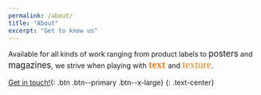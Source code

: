 ```yaml
---
permalink: /about/
title: "About"
excerpt: "Get to know us"
---
```

<link rel="stylesheet" href="https://fonts.googleapis.com/css?family=Akaya Telivigala|Bungee Shade">
<link rel="stylesheet" href="http://localhost:4000/assets/css/fonts/stylesheet.css" type="text/css">


<style>
.emphasis {
    font-size: 150%;
    font-family: Akaya Telivigala;
    color: #EE8322;
}
r {  
  font-family: 'rubik-markerhatchregular';
  color: #EE8322;
  font-size: 150%;
}
big {
    font-size: 120%;    
}

</style>

Available for all kinds of work ranging from product labels to <big>posters</big> and <big>magazines</big>, we strive when playing with <span class="emphasis"> **text** </span> and <r>texture</r>.




[Get in touch!](mailto:rhymesofcontraband@proton.me){: .btn .btn--primary .btn--x-large}
{: .text-center}
